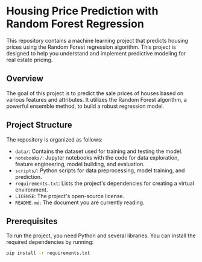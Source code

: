 # Housing Price Prediction with Random Forest Regression

This repository contains a machine learning project that predicts housing prices using the Random Forest regression algorithm. This project is designed to help you understand and implement predictive modeling for real estate pricing.

## Overview

The goal of this project is to predict the sale prices of houses based on various features and attributes. It utilizes the Random Forest algorithm, a powerful ensemble method, to build a robust regression model.

## Project Structure

The repository is organized as follows:

- `data/`: Contains the dataset used for training and testing the model.
- `notebooks/`: Jupyter notebooks with the code for data exploration, feature engineering, model building, and evaluation.
- `scripts/`: Python scripts for data preprocessing, model training, and prediction.
- `requirements.txt`: Lists the project's dependencies for creating a virtual environment.
- `LICENSE`: The project's open-source license.
- `README.md`: The document you are currently reading.

## Prerequisites

To run the project, you need Python and several libraries. You can install the required dependencies by running:

```bash
pip install -r requirements.txt
